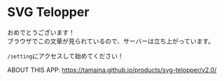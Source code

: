 SVG Telopper
=========================================
おめでとうございます！  
ブラウザでこの文章が見られているので、サーバーは立ち上がっています。

`/setting`にアクセスして始めてください！

ABOUT THIS APP: https://tamaina.github.io/products/svg-telopper/v2.0/
